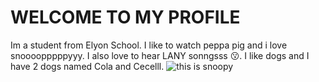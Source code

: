 <h1>WELCOME TO MY PROFILE</h1>
<p1>Im a student from Elyon School.</p1>
<p2>I like to watch peppa pig and i love snoooopppppyyy.</p2>
<p3> I also love to hear LANY sonngsss 😗.</p3>
<p4> I like dogs and I have 2 dogs named Cola and Cecelll.</p4>
<img src="https://www.google.com/url?sa=i&url=https%3A%2F%2Fposterstore.com%2Fau%2Fp%2Fposters-prints%2Fexternal-brands%2Fsnoopy%2Fsnoopy-and-woodstock-poster%2F&psig=AOvVaw3-mRfPfNdOoDPcphxfQZe_&ust=1761582271768000&source=images&cd=vfe&opi=89978449&ved=0CBUQjRxqFwoTCKifxMKjwpADFQAAAAAdAAAAABAK" alt="this is snoopy"
